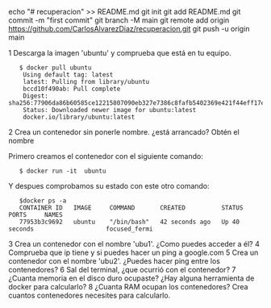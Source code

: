 echo "# recuperacion" >> README.md
git init
git add README.md
git commit -m "first commit"
git branch -M main
git remote add origin https://github.com/CarlosAlvarezDiaz/recuperacion.git
git push -u origin main

1 Descarga la imagen 'ubuntu' y comprueba que está en tu equipo.

       $ docker pull ubuntu
        Using default tag: latest
        latest: Pulling from library/ubuntu
        bccd10f490ab: Pull complete
        Digest: sha256:77906da86b60585ce12215807090eb327e7386c8fafb5402369e421f44eff17e
        Status: Downloaded newer image for ubuntu:latest
        docker.io/library/ubuntu:latest
        
2 Crea un contenedor sin ponerle nombre. ¿está arrancado? Obtén el nombre

Primero creamos el contenedor con el siguiente comando:

       $ docker run -it  ubuntu

Y despues comprobamos su estado con este otro comando:

       $docker ps -a
       CONTAINER ID   IMAGE     COMMAND       CREATED          STATUS          PORTS     NAMES
       77953b3c9692   ubuntu    "/bin/bash"   42 seconds ago   Up 40 seconds                    focused_fermi
       
3 Crea un contenedor con el nombre 'ubu1'. ¿Como puedes acceder a él?
4 Comprueba que ip tiene y si puedes hacer un ping a google.com
5 Crea un contenedor con el nombre 'ubu2'. ¿Puedes hacer ping entre los contenedores?
6 Sal del terminal, ¿que ocurrió con el contenedor?
7 ¿Cuanta memoria en el disco duro ocupaste? ¿Hay alguna herramienta de docker para calcularlo?
8 ¿Cuanta RAM ocupan los contenedores? Crea cuantos contenedores necesites para calcularlo.

